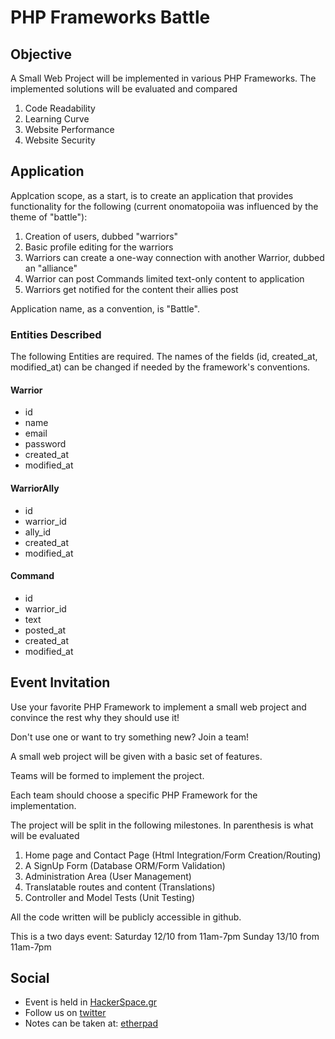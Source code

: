 # PHP Frameworks Battle

## Objective

A Small Web Project will be implemented in various PHP Frameworks.
The implemented solutions will be evaluated and compared   

1. Code Readability
1. Learning Curve
1. Website Performance
1. Website Security

## Application

Applcation scope, as a start, is to create an application that provides functionality for the following (current onomatopoiia was influenced by the theme of "battle"):

1. Creation of users, dubbed "warriors"
1. Basic profile editing for the warriors
1. Warriors can create a one-way connection with another Warrior, dubbed an "alliance"
1. Warrior can post Commands limited text-only content to application
1. Warriors get notified for the content their allies post

Application name, as a convention, is "Battle".

### Entities Described
The following Entities are required. 
The names of the fields (id, created_at, modified_at) can be changed if needed by the framework's conventions.  

#### Warrior
* id
* name
* email
* password
* created_at
* modified_at


#### WarriorAlly
* id
* warrior_id
* ally_id
* created_at
* modified_at



#### Command
* id
* warrior_id
* text
* posted_at
* created_at
* modified_at


## Event Invitation
Use your favorite PHP Framework to implement a small web project and convince the rest why they should use it!

Don't use one or want to try something new? Join a team!


A small web project will be given with a basic set of features.

Teams will be formed to implement the project.

Each team should choose a specific PHP Framework for the implementation.


The project will be split in the following milestones. In parenthesis is what will be evaluated

1. Home page and Contact Page (Html Integration/Form Creation/Routing)
1. A SignUp Form (Database ORM/Form Validation)
1. Administration Area (User Management)
1. Translatable routes and content (Translations)
1. Controller and Model Tests (Unit Testing)


All the code written will be publicly accessible in github.

This is a two days event:
Saturday 12/10 from 11am-7pm Sunday 13/10 from 11am-7pm


## Social

* Event is held in [HackerSpace.gr](http://hackerspace.gr/wiki/PHP_Frameworks_Hackathon)
* Follow us on [twitter](https://twitter.com/php_fw_battle)
* Notes can be taken at: [etherpad](http://pad.hackerspace.gr/p/phpframeworksbattle)

